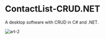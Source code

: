 # ContactList-CRUD.NET
A desktop software with CRUD in C# and .NET.

![art-2](https://user-images.githubusercontent.com/63263864/233755008-28919c08-1202-4c57-bb56-fb0cb202164f.jpg)
